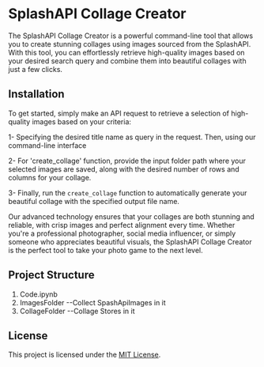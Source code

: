 

# SplashAPI Collage Creator

The SplashAPI Collage Creator is a powerful command-line tool that allows you to create stunning collages using images sourced from the SplashAPI. With this tool, you can effortlessly retrieve high-quality images based on your desired search query and combine them into beautiful collages with just a few clicks.

## Installation
To get started, simply make an API request to retrieve a selection of high-quality images based on your criteria: 

1- Specifying the desired title name as query in the request. Then, using our command-line interface

2- For 'create_collage' function, provide the input folder path where your selected images are saved, along with the desired number of rows and columns for your collage. 

3- Finally, run the `create_collage` function to automatically generate your beautiful collage with the specified output file name.

Our advanced technology ensures that your collages are both stunning and reliable, with crisp images and perfect alignment every time. Whether you're a professional photographer, social media influencer, or simply someone who appreciates beautiful visuals, the SplashAPI Collage Creator is the perfect tool to take your photo game to the next level.

## Project Structure
1. Code.ipynb
2. ImagesFolder            --Collect SpashApiImages in it
3. CollageFolder           --Collage Stores in it 

## License

This project is licensed under the [MIT License](LICENSE).
